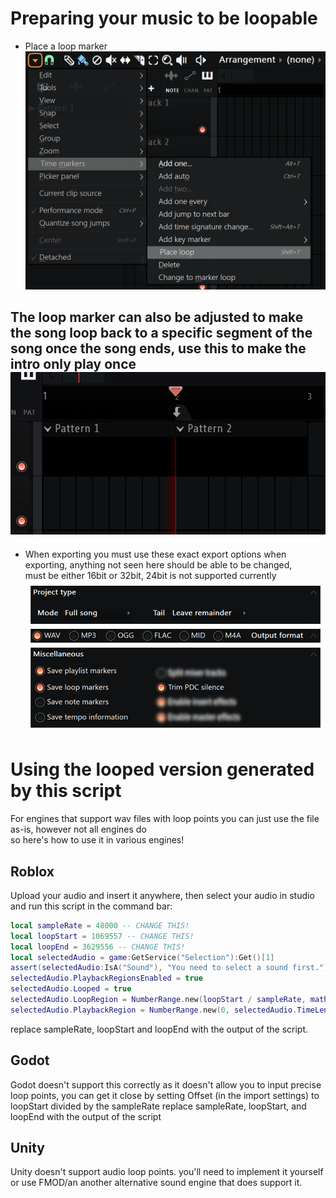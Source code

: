 # Preparing your music to be loopable
- Place a loop marker ![Playlist Dropdown Menu > Time markers > Place loop (Shift+T)](.github-assets/placeLoop.webp)
## The loop marker can also be adjusted to make the song loop back to a specific segment of the song once the song ends, use this to make the intro only play once ![Loop Marker Behavior](.github-assets/FL64_ObI2N5Braz.gif)
- When exporting you must use these exact export options when exporting, anything not seen here should be able to be changed,<br> must be either 16bit or 32bit, 24bit is not supported currently<br> ![format: WAV, Save playlist markers: YES, Save loop markers: YES, Save note markers: NO, Trim PDC silence: YES, Tail: Leave remainder, Mode: Full](.github-assets/exportOptions.webp)

<!-- Warning: Note markers MUST be disabled so that the cue point for the loop marker can be read correctly (useless warning as long as the user follows the export instructions above)-->

# Using the looped version generated by this script
For engines that support wav files with loop points you can just use the file as-is, however not all engines do<br> so here's how to use it in various engines!
## Roblox
Upload your audio and insert it anywhere, then select your audio in studio and run this script in the command bar:
```lua
local sampleRate = 48000 -- CHANGE THIS!
local loopStart = 1069557 -- CHANGE THIS!
local loopEnd = 3629556 -- CHANGE THIS!
local selectedAudio = game:GetService("Selection"):Get()[1]
assert(selectedAudio:IsA("Sound"), "You need to select a sound first.")
selectedAudio.PlaybackRegionsEnabled = true
selectedAudio.Looped = true
selectedAudio.LoopRegion = NumberRange.new(loopStart / sampleRate, math.clamp(loopEnd / sampleRate, 0, selectedAudio.TimeLength))
selectedAudio.PlaybackRegion = NumberRange.new(0, selectedAudio.TimeLength - (1 / sampleRate))
```
replace sampleRate, loopStart and loopEnd with the output of the script.
## Godot
Godot doesn't support this correctly as it doesn't allow you to input precise loop points, you can get it close by setting Offset (in the import settings) to loopStart divided by the sampleRate
replace sampleRate, loopStart, and loopEnd with the output of the script
## Unity
Unity doesn't support audio loop points. you'll need to implement it yourself or use FMOD/an another alternative sound engine that does support it.